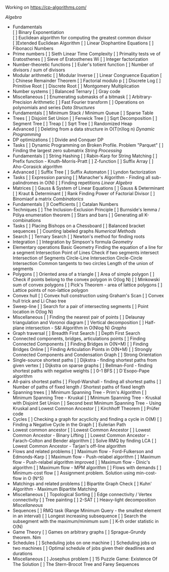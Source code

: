 Working on https://cp-algorithms.com/

*Algebra*  
 - Fundamentals  
   [ ] Binary Exponentiation  
   [ ] Euclidean algorithm for computing the greatest common divisor  
   [ ]Extended Euclidean Algorithm
   [ ] Linear Diophantine Equations
   [ ] Fibonacci Numbers
 - Prime numbers
   [ ] Sieth Linear Time Complexity
   [ ] Primality tests
 ve of Eratosthenes
   [ ] Sieve of Eratosthenes Wi  [ ] Integer factorization
 - Number-theoretic functions
   [ ] Euler's totient function
   [ ] Number of divisors / sum of divisors
 - Modular arithmetic
   [ ] Modular Inverse
   [ ] Linear Congruence Equation
   [ ] Chinese Remainder Theorem
   [ ] Factorial modulo p
   [ ] Discrete Log
   [ ] Primitive Root
   [ ] Discrete Root
   [ ] Montgomery Multiplication
 - Number systems
   [ ] Balanced Ternary
   [ ] Gray code
 - Miscellaneous
   [ ] Enumerating submasks of a bitmask
   [ ] Arbitrary-Precision Arithmetic
   [ ] Fast Fourier transform
   [ ] Operations on polynomials and series
*Data Structures*
 - Fundamentals
   [ ] Minimum Stack / Minimum Queue
   [ ] Sparse Table
 - Trees
   [ ] Disjoint Set Union
   [ ] Fenwick Tree
   [ ] Sqrt Decomposition
   [ ] Segment Tree
   [ ] Treap
   [ ] Sqrt Tree
   [ ] Randomized Heap
 - Advanced
   [ ] Deleting from a data structure in O(T(n)log n)
*Dynamic Programming*
 - DP optimizations
   [ ] Divide and Conquer DP
 - Tasks
   [ ] Dynamic Programming on Broken Profile. Problem "Parquet"
   [ ] Finding the largest zero submatrix
*String Processing*
 - Fundamentals
   [ ] String Hashing
   [ ] Rabin-Karp for String Matching
   [ ] Prefix function - Knuth-Morris-Pratt
   [ ] Z-function
   [ ] Suffix Array
   [ ] Aho-Corasick algorithm
 - Advanced
   [ ] Suffix Tree
   [ ] Suffix Automaton
   [ ] Lyndon factorization
 - Tasks
   [ ] Expression parsing
   [ ] Manacher's Algorithm - Finding all sub-palindromes in O(N)
   [ ] Finding repetitions
*Linear Algebra*
 - Matrices
   [ ] Gauss & System of Linear Equations
   [ ] Gauss & Determinant
   [ ] Kraut & Determinant
   [ ] Rank  Finding Power of Factorial Divisor
   [ ] Binomiaof a matrix
*Combinatorics*
 - Fundamentals
   [ ]l Coefficients
   [ ] Catalan Numbers
 - Techniques
   [ ] The Inclusion-Exclusion Principle
   [ ] Burnside's lemma / Pólya enumeration theorem
   [ ] Stars and bars
   [ ] Generating all K-combinations
 - Tasks
   [ ] Placing Bishops on a Chessboard
   [ ] Balanced bracket sequences
   [ ] Counting labeled graphs
*Numerical Methods*
 - Search
   [ ] Ternary Search
   [ ] Newton's method for finding roots
 - Integration
   [ ] Integration by Simpson's formula
*Geometry*
 - Elementary operations
Basic Geometry
Finding the equation of a line for a segment
Intersection Point of Lines
Check if two segments intersect
Intersection of Segments
Circle-Line Intersection
Circle-Circle Intersection
Common tangents to two circles
Length of the union of segments
 - Polygons
   [ ] Oriented area of a triangle
   [ ] Area of simple polygon
   [ ] Check if points belong to the convex polygon in O(log N)
   [ ] Minkowski sum of convex polygons
   [ ] Pick's Theorem - area of lattice polygons
   [ ] Lattice points of non-lattice polygon
 - Convex hull
   [ ] Convex hull construction using Graham's Scan
   [ ] Convex hull trick and Li Chao tree
 - Sweep-line
   [ ] Search for a pair of intersecting segments
   [ ] Point location in O(log N)
 - Miscellaneous
   [ ] Finding the nearest pair of points
   [ ] Delaunay triangulation and Voronoi diagram
   [ ] Vertical decomposition
   [ ] Half-plane intersection - S&I Algorithm in O(Nlog N)
*Graphs*
- Graph traversal
   [ ] Breadth First Search
   [ ] Depth First Search
- Connected components, bridges, articulations points
   [ ] Finding Connected Components
   [ ] Finding Bridges in O(N+M)
   [ ] Finding Bridges Online
   [ ] Finding Articulation Points in O(N+M)
   [ ] Strongly Connected Components and Condensation Graph
   [ ] Strong Orientation
- Single-source shortest paths
   [ ] Dijkstra - finding shortest paths from given vertex
   [ ] Dijkstra on sparse graphs
   [ ] Bellman-Ford - finding shortest paths with negative weights
   [ ] 0-1 BFS
   [ ] D´Esopo-Pape algorithm
- All-pairs shortest paths
   [ ] Floyd-Warshall - finding all shortest paths
   [ ] Number of paths of fixed length / Shortest paths of fixed length
- Spanning trees
   [ ] Minimum Spanning Tree - Prim's Algorithm
   [ ] Minimum Spanning Tree - Kruskal
   [ ] Minimum Spanning Tree - Kruskal with Disjoint Set Union
   [ ] Second best Minimum Spanning Tree - Using Kruskal and Lowest Common Ancestor
   [ ] Kirchhoff Theorem
   [ ] Prüfer code
- Cycles
   [ ] Checking a graph for acyclicity and finding a cycle in O(M)
   [ ] Finding a Negative Cycle in the Graph
   [ ] Eulerian Path
- Lowest common ancestor
   [ ] Lowest Common Ancestor
   [ ] Lowest Common Ancestor - Binary Lifting
   [ ] Lowest Common Ancestor - Farach-Colton and Bender algorithm
   [ ] Solve RMQ by finding LCA
   [ ] Lowest Common Ancestor - Tarjan's off-line algorithm
- Flows and related problems
   [ ] Maximum flow - Ford-Fulkerson and Edmonds-Karp
   [ ] Maximum flow - Push-relabel algorithm
   [ ] Maximum flow - Push-relabel algorithm improved
   [ ] Maximum flow - Dinic's algorithm
   [ ] Maximum flow - MPM algorithm
   [ ] Flows with demands
   [ ] Minimum-cost flow
   [ ] Assignment problem. Solution using min-cost-flow in O (N^5)
- Matchings and related problems
   [ ] Bipartite Graph Check
   [ ] Kuhn' Algorithm - Maximum Bipartite Matching
- Miscellaneous
   [ ] Topological Sorting
   [ ] Edge connectivity / Vertex connectivity
   [ ] Tree painting
   [ ] 2-SAT
   [ ] Heavy-light decomposition
*Miscellaneous*
- Sequences
   [ ] RMQ task (Range Minimum Query - the smallest element in an interval)
   [ ] Longest increasing subsequence
   [ ] Search the subsegment with the maximum/minimum sum
   [ ] K-th order statistic in O(N)
- Game Theory
   [ ] Games on arbitrary graphs
   [ ] Sprague-Grundy theorem. Nim
- Schedules
   [ ] Scheduling jobs on one machine
   [ ] Scheduling jobs on two machines
   [ ] Optimal schedule of jobs given their deadlines and durations
- Miscellaneous
   [ ] Josephus problem
   [ ] 15 Puzzle Game: Existence Of The Solution
   [ ] The Stern-Brocot Tree and Farey Sequences
